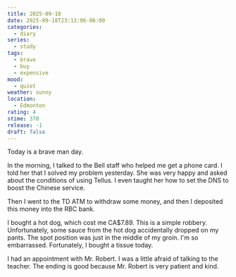 ```yaml
---
title: 2025-09-18
date: 2025-09-18T23:13:06-06:00
categories:
  - diary
series:
  - study
tags:
  - brave
  - buy
  - expensive
mood:
  - quiet
weather: sunny
location:
  - Edmonton
rating: 4
stime: 370
release: -1
draft: false
---
```


Today is a brave man day. 

In the morning, I talked to the Bell staff who helped me get a phone card. I told her that I solved my problem yesterday. She was very happy and asked about the conditions of using Tellus. I even taught her how to set the DNS to boost the Chinese service.

Then I went to the TD ATM to withdraw some money, and then I deposited this money into the RBC bank.

I bought a hot dog, which cost me CA$7.89. This is a simple robbery. Unfortunately, some sauce from the hot dog accidentally dropped on my pants. The spot position was just in the middle of my groin. I'm so embarrassed. Fortunately, I bought a tissue today.

I had an appointment with Mr. Robert. I was a little afraid of talking to the teacher. The ending is good because Mr. Robert is very patient and kind.

